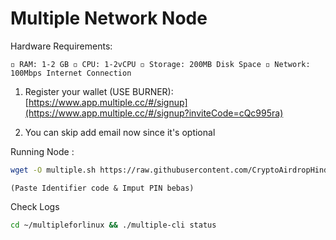 # Multiple Network Node

Hardware Requirements:


`◽️ RAM: 1-2 GB
◽️ CPU: 1-2vCPU
◽️ Storage: 200MB Disk Space
◽️ Network: 100Mbps Internet Connection`

1. Register your wallet (USE BURNER): 
[https://www.app.multiple.cc/#/signup](https://www.app.multiple.cc/#/signup?inviteCode=cQc995ra)

2. You can skip add email now since it's optional


 Running Node :

 ```bash
wget -O multiple.sh https://raw.githubusercontent.com/CryptoAirdropHindi/multiple/main/multiple.sh && chmod +x multiple.sh && ./multiple.sh
```
`(Paste Identifier code & Imput PIN bebas)`

Check Logs
```bash
cd ~/multipleforlinux && ./multiple-cli status
```
